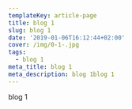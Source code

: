 ```yaml
---
templateKey: article-page
title: blog 1
slug: blog 1
date: '2019-01-06T16:12:44+02:00'
cover: /img/0-1-.jpg
tags:
  - blog 1
meta_title: blog 1
meta_description: blog 1blog 1
---
```

blog 1
